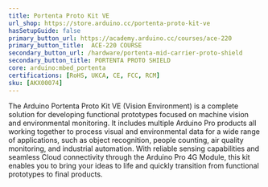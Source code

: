 ```yaml
---
title: Portenta Proto Kit VE
url_shop: https://store.arduino.cc/portenta-proto-kit-ve
hasSetupGuide: false
primary_button_url: https://academy.arduino.cc/courses/ace-220
primary_button_title:  ACE-220 COURSE
secondary_button_url: /hardware/portenta-mid-carrier-proto-shield
secondary_button_title: PORTENTA PROTO SHIELD
core: arduino:mbed_portenta
certifications: [RoHS, UKCA, CE, FCC, RCM]
sku: [AKX00074]
---
```


The Arduino Portenta Proto Kit VE (Vision Environment) is a complete solution for developing functional prototypes focused on machine vision and environmental monitoring. It includes multiple Arduino Pro products all working together to process visual and environmental data for a wide range of applications, such as object recognition, people counting, air quality monitoring, and industrial automation. With reliable sensing capabilities and seamless Cloud connectivity through the Arduino Pro 4G Module, this kit enables you to bring your ideas to life and quickly transition from functional prototypes to final products.
